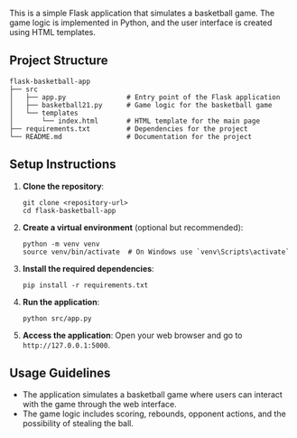 This is a simple Flask application that simulates a basketball game. The game logic is implemented in Python, and the user interface is created using HTML templates.
 
## Project Structure
 
```
flask-basketball-app
├── src
│   ├── app.py               # Entry point of the Flask application
│   ├── basketball21.py      # Game logic for the basketball game
│   └── templates
│       └── index.html       # HTML template for the main page
├── requirements.txt         # Dependencies for the project
└── README.md                # Documentation for the project
```
 
## Setup Instructions
 
1. **Clone the repository**:
   ```
   git clone <repository-url>
   cd flask-basketball-app
   ```
 
2. **Create a virtual environment** (optional but recommended):
   ```
   python -m venv venv
   source venv/bin/activate  # On Windows use `venv\Scripts\activate`
   ```
 
3. **Install the required dependencies**:
   ```
   pip install -r requirements.txt
   ```
 
4. **Run the application**:
   ```
   python src/app.py
   ```
 
5. **Access the application**:
   Open your web browser and go to `http://127.0.0.1:5000`.
 
## Usage Guidelines
 
- The application simulates a basketball game where users can interact with the game through the web interface.
- The game logic includes scoring, rebounds, opponent actions, and the possibility of stealing the ball.